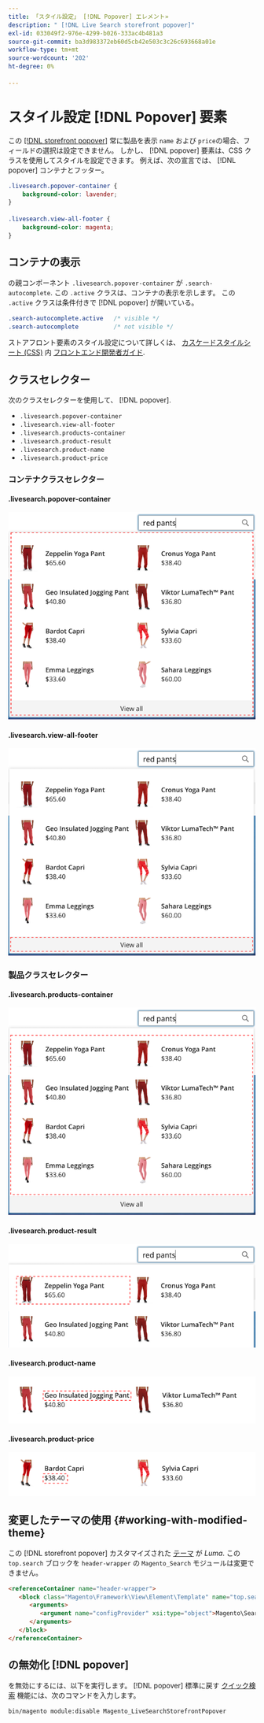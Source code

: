 ```yaml
---
title: 「スタイル設定」 [!DNL Popover] エレメント»
description: " [!DNL Live Search storefront popover]"
exl-id: 033049f2-976e-4299-b026-333ac4b481a3
source-git-commit: ba3d983372eb60d5cb42e503c3c26c693668a01e
workflow-type: tm+mt
source-wordcount: '202'
ht-degree: 0%

---
```


# スタイル設定 [!DNL Popover] 要素

この [[!DNL storefront popover]](storefront-popover.md) 常に製品を表示 `name` および `price`の場合、フィールドの選択は設定できません。 しかし、 [!DNL popover] 要素は、CSS クラスを使用してスタイルを設定できます。 例えば、次の宣言では、 [!DNL popover] コンテナとフッター。

```css
.livesearch.popover-container {
    background-color: lavender;
}

.livesearch.view-all-footer {
    background-color: magenta;
}
```

## コンテナの表示

の親コンポーネント `.livesearch.popover-container` が `.search-autocomplete`.  この `.active` クラスは、コンテナの表示を示します。 この `.active` クラスは条件付きで [!DNL popover] が開いている。

```css
.search-autocomplete.active   /* visible */
.search-autocomplete          /* not visible */
```

ストアフロント要素のスタイル設定について詳しくは、 [カスケードスタイルシート (CSS)](https://devdocs.magento.com/guides/v2.4/frontend-dev-guide/css-topics/css-overview.html) 内 [フロントエンド開発者ガイド](https://devdocs.magento.com/guides/v2.4/frontend-dev-guide/bk-frontend-dev-guide.html).

## クラスセレクター

次のクラスセレクターを使用して、 [!DNL popover].

* `.livesearch.popover-container`
* `.livesearch.view-all-footer`
* `.livesearch.products-container`
* `.livesearch.product-result`
* `.livesearch.product-name`
* `.livesearch.product-price`

### コンテナクラスセレクター

#### .livesearch.popover-container

![[!DNL Popover] コンテナ](assets/livesearch-popover-container.png)

#### .livesearch.view-all-footer

![すべてのフッターを表示](assets/livesearch-view-all-footer.png)

### 製品クラスセレクター

#### .livesearch.products-container

![製品コンテナ](assets/livesearch-product-container.png)

#### .livesearch.product-result

![製品結果](assets/livesearch-product-result.png)

#### .livesearch.product-name

![製品名](assets/livesearch-product-name.png)

#### .livesearch.product-price

![製品価格](assets/livesearch-product-price.png)

## 変更したテーマの使用 {#working-with-modified-theme}

この [!DNL storefront popover] カスタマイズされた [テーマ](https://devdocs.magento.com/guides/v2.3/frontend-dev-guide/themes/theme-overview.html) が *Luma*. この `top.search` ブロックを `header-wrapper` の `Magento_Search` モジュールは変更できません。

```html
<referenceContainer name="header-wrapper">
   <block class="Magento\Framework\View\Element\Template" name="top.search" as="topSearch" template="Magento_Search::form.mini.phtml">
      <arguments>
         <argument name="configProvider" xsi:type="object">Magento\Search\ViewModel\ConfigProvider</argument>
      </arguments>
   </block>
</referenceContainer>
```

## の無効化 [!DNL popover]

を無効にするには、以下を実行します。 [!DNL popover] 標準に戻す [クイック検索](https://docs.magento.com/user-guide/catalog/search-quick.html) 機能には、次のコマンドを入力します。

```bash
bin/magento module:disable Magento_LiveSearchStorefrontPopover
```
